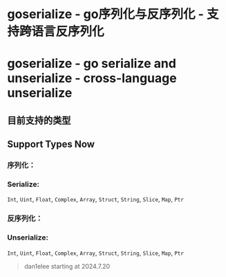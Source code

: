 # goserialize - go序列化与反序列化 - 支持跨语言反序列化

# goserialize - go serialize and unserialize - cross-language unserialize

## 目前支持的类型

## Support Types Now

### 序列化：

### Serialize:

`Int`, `Uint`, `Float`, `Complex`, `Array`, `Struct`, `String`, `Slice`, `Map`, `Ptr`

### 反序列化：

### Unserialize:

`Int`, `Uint`, `Float`, `Complex`, `Array`, `Struct`, `String`, `Slice`, `Map`, `Ptr`

> dan1elee starting at 2024.7.20 
